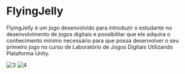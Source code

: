 # FlyingJelly

FlyingJelly é um jogo desenvolvido para introduzir o estudante no desenvolvimento de jogos digitais e possibilitar que ele adquira o conhecimento mínimo necessário para que possa desenvolver o seu primeiro jogo no curso de Laboratório de Jogos Digitais Utilizando Plataforma Unity.

![3](https://user-images.githubusercontent.com/18224116/44406304-48e4da80-a529-11e8-84fb-9baa4a51364c.PNG) ![4](https://user-images.githubusercontent.com/18224116/44406271-2fdc2980-a529-11e8-9559-d5d6f1c1e2e3.PNG)
